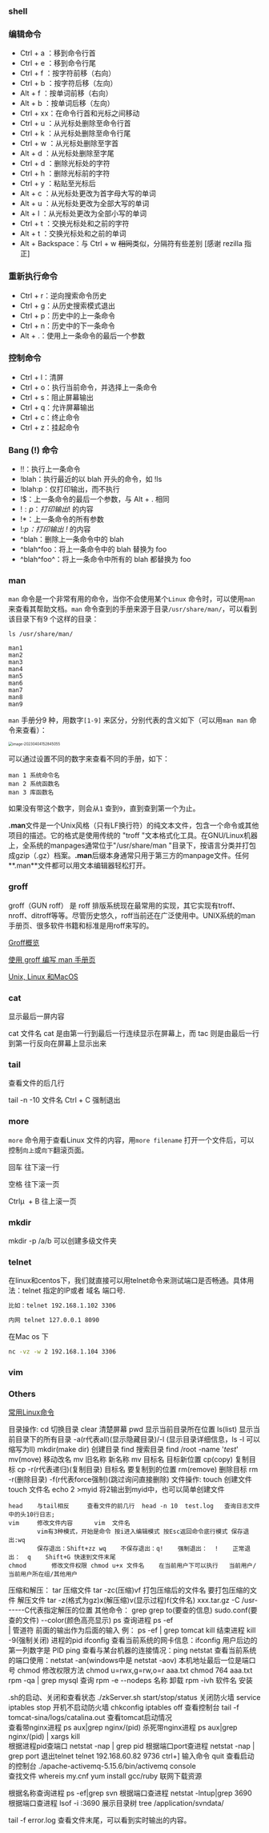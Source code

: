 

### shell

### 编辑命令

- Ctrl + a ：移到命令行首
- Ctrl + e ：移到命令行尾
- Ctrl + f ：按字符前移（右向）
- Ctrl + b ：按字符后移（左向）
- Alt + f ：按单词前移（右向）
- Alt + b ：按单词后移（左向）
- Ctrl + xx：在命令行首和光标之间移动
- Ctrl + u ：从光标处删除至命令行首
- Ctrl + k ：从光标处删除至命令行尾
- Ctrl + w ：从光标处删除至字首
- Alt + d ：从光标处删除至字尾
- Ctrl + d ：删除光标处的字符
- Ctrl + h ：删除光标前的字符
- Ctrl + y ：粘贴至光标后
- Alt + c ：从光标处更改为首字母大写的单词
- Alt + u ：从光标处更改为全部大写的单词
- Alt + l ：从光标处更改为全部小写的单词
- Ctrl + t ：交换光标处和之前的字符
- Alt + t ：交换光标处和之前的单词
- Alt + Backspace：与 Ctrl + w ~~相同~~类似，分隔符有些差别 [感谢 rezilla 指正]

### 重新执行命令

- Ctrl + r：逆向搜索命令历史
- Ctrl + g：从历史搜索模式退出
- Ctrl + p：历史中的上一条命令
- Ctrl + n：历史中的下一条命令
- Alt + .：使用上一条命令的最后一个参数

### 控制命令

- Ctrl + l：清屏
- Ctrl + o：执行当前命令，并选择上一条命令
- Ctrl + s：阻止屏幕输出
- Ctrl + q：允许屏幕输出
- Ctrl + c：终止命令
- Ctrl + z：挂起命令

### Bang (!) 命令

- !!：执行上一条命令
- !blah：执行最近的以 blah 开头的命令，如 !ls
- !blah:p：仅打印输出，而不执行
- !$：上一条命令的最后一个参数，与 Alt + . 相同
- !$:p：打印输出 !$ 的内容
- !*：上一条命令的所有参数
- !*:p：打印输出 !* 的内容
- ^blah：删除上一条命令中的 blah
- ^blah^foo：将上一条命令中的 blah 替换为 foo
- ^blah^foo^：将上一条命令中所有的 blah 都替换为 foo



### man

`man` 命令是一个非常有用的命令，当你不会使用某个`Linux` 命令时，可以使用`man` 来查看其帮助文档。`man` 命令查到的手册来源于目录`/usr/share/man/`，可以看到该目录下有9 个这样的目录：

```shell
ls /usr/share/man/

man1
man2
man3
man4
man5
man6
man7
man8
man9
```

`man` 手册分9 种，用数字`[1-9]` 来区分，分别代表的含义如下（可以用`man man` 命令来查看）：

<img src="img/Linux指南/image-20230404152845055.png" alt="image-20230404152845055" style="zoom:50%;" />

可以通过设置不同的数字来查看不同的手册，如下：

```text
man 1 系统命令名
man 2 系统函数名
man 3 库函数名
```

如果没有带这个数字，则会从`1` 查到`9`，直到查到第一个为止。

**.man**文件是一个Unix风格（只有LF换行符）的纯文本文件，包含一个命令或其他项目的描述。它的格式是使用传统的 "troff "文本格式化工具。在GNU/Linux机器上，全系统的manpages通常位于"/usr/share/man "目录下，按语言分类并打包成gzip（.gz）档案。**.man**后缀本身通常只用于第三方的manpage文件。任何**.man**文件都可以用文本编辑器轻松打开。

### groff

groff（GUN roff） 是 roff 排版系统现在最常用的实现，其它实现有troff、nroff、ditroff等等。尽管历史悠久，roff当前还在广泛使用中。UNIX系统的man手册页、很多软件书籍和标准是用roff来写的。

[Groff概览](https://www.chungkwong.cc/groff.html)

[使用 groff 编写 man 手册页](https://linux.cn/article-9122-1.html)

[Unix, Linux 和MacOS](https://juejin.cn/post/6844903841901576199)



### cat

显示最后一屏内容	

cat 文件名	 cat 是由第一行到最后一行连续显示在屏幕上，而 tac 则是由最后一行到第一行反向在屏幕上显示出来



### tail

查看文件的后几行	

tail -n  -10 文件名	Ctrl + C 强制退出



### more

`more` 命令用于查看Linux 文件的内容，用`more filename` 打开一个文件后，可以控制`向上`或`向下`翻滚页面。

回车 往下滚一行

空格 往下滚一页

Ctrlµ  + B 往上滚一页



### mkdir 

mkdir -p /a/b 可以创建多级文件夹



### telnet

在linux和centos下，我们就直接可以用telnet命令来测试端口是否畅通。具体用法：telnet 指定的IP或者 域名 端口号.

```bash
比如：telnet 192.168.1.102 3306

内网 telnet 127.0.0.1 8090
```

在Mac os 下

```bash
nc -vz -w 2 192.168.1.104 3306
```





### vim







### Others

[常用Linux命令](https://zhuanlan.zhihu.com/p/132549442)

目录操作:
	cd		切换目录
	clear		清楚屏幕
	pwd		显示当前目录所在位置
	ls(list)	显示当前目录下的所有目录 -a(r代表all)(显示隐藏目录)/-l
			(显示目录详细信息，ls -l 可以缩写为ll)
	mkdir(make dir)	创建目录
	find		搜索目录 find /root -name '*test*'
	mv(move)	移动改名 mv 旧名称 新名称 mv 目标名 目标新位置
	cp(copy)	复制目标 cp -r(r代表递归)(复制目录) 目标名 要复制到的位置
	rm(remove)	删除目标 rm -r(删除目录) -f(r代表force强制)(跳过询问直接删除)
文件操作:
	touch		创建文件 touch 文件名
	echo 2 >myid	将2输出到myid中，也可以简单创建文件
	
	head	与tail相反 	查看文件的前几行  head -n 10  test.log   查询日志文件中的头10行日志;
	vim		修改文件内容		vim	 文件名
			vim有3种模式，开始是命令 按i进入编辑模式 按Esc返回命令底行模式 保存退出:wq
			保存退出：Shift+zz wq	不保存退出：q!	强制退出：  !	正常退出：  q	Shift+G 快速到文件末尾
	chmod		修改文件权限 chmod u+x 文件名	在当前用户下可以执行   当前用户/当前用户所在组/其他用户
压缩和解压：
	tar		压缩文件	tar -zc(压缩)vf 打包压缩后的文件名 要打包压缩的文件
			解压文件	tar -z(格式为gz)x(解压缩)v(显示过程)f(文件名) xxx.tar.gz -C /usr------C代表指定解压的位置
其他命令：
	grep		grep to(要查的信息) sudo.conf(要查的文件) --color(颜色高亮显示)
	ps		查询进程	ps -ef     
	|		管道符	前面的输出作为后面的输入	例： ps -ef | grep tomcat
	kill		结束进程	kill -9(强制关闭) 进程的pid
	ifconfig	查看当前系统的网卡信息：ifconfig	用户后边的第一列数字是 PID
	ping		查看与某台机器的连接情况：ping
	netstat		查看当前系统的端口使用：netstat -an(windows中是 netstat -aov) 本机地址最后一位是端口号
	chmod		修改权限方法  chmod u=rwx,g=rw,o=r aaa.txt	chmod 764 aaa.txt
	rpm -qa | grep mysql	查询
	rpm -e --nodeps 名称	卸载
	rpm -ivh 软件名		安装

.sh的启动、关闭和查看状态	./zkServer.sh  start/stop/status
关闭防火墙		service iptables stop
开机不启动防火墙	chkconfig iptables off
查看控制台		tail -f tomcat-sina/logs/catalina.out	查看tomcat启动情况	
查看带nginx进程 	ps aux|grep nginx/(pid)	
杀死带nginx进程 	ps aux|grep nginx/(pid)  | xargs kill	
根据进程pid查端口	netstat -nap | grep pid
根据端口port查进程	netstat -nap | grep port
退出telnet		telnet 192.168.60.82 9736  ctrl+] 输入命令  quit
查看启动的控制台	./apache-activemq-5.15.6/bin/activemq console  
查找文件		whereis my.cnf
yum install gcc/ruby	联网下载资源

根据名称查询进程 ps -ef|grep svn
根据端口查进程	netstat -lntup|grep 3690
根据端口查进程	lsof -i :3690
展示目录树 tree /application/svndata/



tail -f error.log	查看文件末尾，可以看到实时输出的内容。